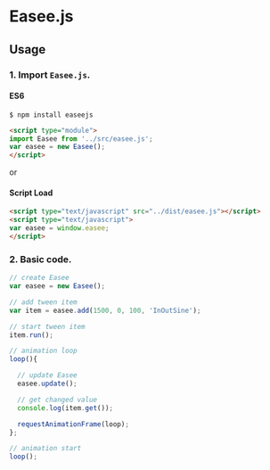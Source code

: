 # Easee.js


## Usage


### 1. Import `Easee.js`.

#### ES6

```
$ npm install easeejs
```

```html
<script type="module">
import Easee from '../src/easee.js';
var easee = new Easee();
</script>
```

or

#### Script Load

```html
<script type="text/javascript" src="../dist/easee.js"></script>
<script type="text/javascript">
var easee = window.easee;
</script>
```


### 2. Basic code.

```javascript
// create Easee
var easee = new Easee();

// add tween item
var item = easee.add(1500, 0, 100, 'InOutSine');

// start tween item
item.run();

// animation loop
loop(){

  // update Easee
  easee.update();

  // get changed value
  console.log(item.get());

  requestAnimationFrame(loop);
};

// animation start
loop();
```
